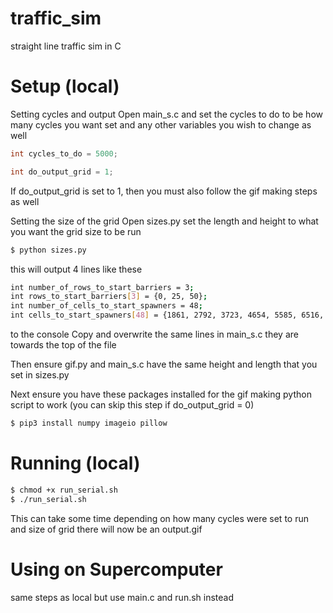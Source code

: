 # traffic_sim
straight line traffic sim in C

# Setup (local)
Setting cycles and output
Open main_s.c and set the cycles to do to be how many cycles you want set and any other variables you wish to change as well
```C //how many cycles should be simulated
int cycles_to_do = 5000;

int do_output_grid = 1;
```
If do_output_grid is set to 1, then you must also follow the gif making steps as well

Setting the size of the grid
Open sizes.py
set the length and height to what you want the grid size to be
run
```sh
$ python sizes.py
```
this will output 4 lines like these
```sh
int number_of_rows_to_start_barriers = 3;
int rows_to_start_barriers[3] = {0, 25, 50};
int number_of_cells_to_start_spawners = 48;
int cells_to_start_spawners[48] = {1861, 2792, 3723, 4654, 5585, 6516, 7447, 8378, 9309, 10240, 11171, 12102, 13033, 13964, 14895, 15826, 16757, 17688, 18619, 19550, 20481, 21412, 22343, 23274, 24206, 25137, 26068, 26999, 27930, 28861, 29792, 30723, 31654, 32585, 33516, 34447, 35378, 36309, 37240, 38171, 39102, 40033, 40964, 41895, 42826, 43757, 44688, 45619}; 
```
to the console
Copy and overwrite the same lines in main_s.c
they are towards the top of the file

Then ensure gif.py and main_s.c have the same height and length that you set in sizes.py


Next ensure you have these packages installed for the gif making python script to work
(you can skip this step if do_output_grid = 0)
```sh
$ pip3 install numpy imageio pillow
```

# Running (local)
```sh
$ chmod +x run_serial.sh
$ ./run_serial.sh
```
This can take some time depending on how many cycles were set to run and size of grid
there will now be an output.gif


# Using on Supercomputer
same steps as local but use main.c and run.sh instead



